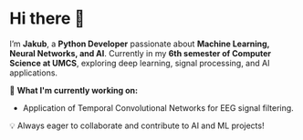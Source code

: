 # Hi there 👋  

I’m **Jakub**, a **Python Developer** passionate about **Machine Learning, Neural Networks, and AI**. Currently in my **6th semester of Computer Science at UMCS**, exploring deep learning, signal processing, and AI applications.  

🚀 **What I'm currently working on:**  
- Application of Temporal Convolutional Networks for EEG signal filtering.



💡 Always eager to collaborate and contribute to AI and ML projects!  
